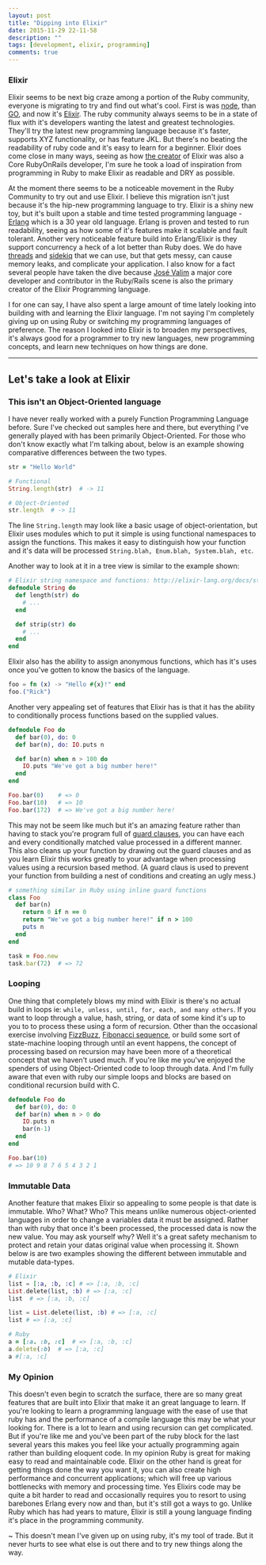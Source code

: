 ```yaml
---
layout: post
title: "Dipping into Elixir"
date: 2015-11-29 22-11-58
description: ""
tags: [development, elixir, programming]
comments: true
---
```


### Elixir

Elixir seems to be next big craze among a portion of the Ruby community, everyone is migrating to try and find out what's cool. First is was [node](https://nodejs.org/en/), than [GO](https://golang.org/), and now it's [Elixir](http://elixir-lang.org/). The ruby community always seems to be in a state of flux with it's developers wanting the latest and greatest technologies. They'll try the latest new programming language because it's faster, supports XYZ functionality, or has feature JKL. But there's no beating the readability of ruby code and it's easy to learn for a beginner. Elixir does come close in many ways, seeing as how [the creator](http://blog.plataformatec.com.br/) of Elixir was also a Core RubyOnRails developer, I'm sure he took a load of inspiration from programming in Ruby to make Elixir as readable and DRY as possible.

At the moment there seems to be a noticeable movement in the Ruby Community to try out and use Elixir. I believe this migration isn't just because it's the hip-new programming language to try. Elixir is a shiny new toy, but it's built upon a stable and time tested programming language - [Erlang](http://www.erlang.org/) which is a 30 year old language. Erlang is proven and tested to run readability, seeing as how some of it's features make it scalable and fault tolerant. Another very noticeable feature build into Erlang/Elixir is they support concurrency a heck of a lot better than Ruby does. We do have [threads](http://ruby-doc.org/core-2.2.2/Thread.html) and [sidekiq](http://sidekiq.org/) that we can use, but that gets messy, can cause memory leaks, and complicate your application. I also know for a fact several people have taken the dive because [José Valim](http://blog.plataformatec.com.br/) a major core developer and contributor in the Ruby/Rails scene is also the primary creator of the Elixir Programming language.

I for one can say, I have also spent a large amount of time lately looking into building with and learning the Elixir language. I'm not saying I'm completely giving up on using Ruby or switching my programming languages of preference. The reason I looked into Elixir is to broaden my perspectives, it's always good for a programmer to try new languages, new programming concepts, and learn new techniques on how things are done.

---

## Let's take a look at Elixir

### This isn't an Object-Oriented language

I have never really worked with a purely Function Programming Language before. Sure I've checked out samples here and there, but everything I've generally played with has been primarily Object-Oriented. For those who don't know exactly what I'm talking about, below is an example showing comparative differences between the two types.

```ruby
str = "Hello World"

# Functional
String.length(str)  # -> 11

# Object-Oriented
str.length  # -> 11
```

The line `String.length` may look like a basic usage of object-orientation, but Elixir uses modules which to put it simple is using functional namespaces to assign the functions. This makes it easy to distinguish how your function and it's data will be processed `String.blah, Enum.blah, System.blah, etc`.

Another way to look at it in a tree view is similar to the example shown:

```elixir
# Elixir string namespace and functions: http://elixir-lang.org/docs/stable/elixir/String.html
defmodule String do
  def length(str) do
    # ...
  end

  def strip(str) do
    # ...
  end
end
```

Elixir also has the ability to assign anonymous functions, which has it's uses once you've gotten to know the basics of the language.

```elixir
foo = fn (x) -> "Hello #{x}!" end
foo.("Rick")
```

Another very appealing set of features that Elixir has is that it has the ability to conditionally process functions based on the supplied values.

```elixir
defmodule Foo do
  def bar(0), do: 0
  def bar(n), do: IO.puts n

  def bar(n) when n > 100 do
    IO.puts "We've got a big number here!"
  end
end

Foo.bar(0)    # => 0
Foo.bar(10)   # => 10
Foo.bar(172)  # => We've got a big number here!
```

This may not be seem like much but it's an amazing feature rather than having to stack you're program full of [guard clauses](http://refactoring.com/catalog/replaceNestedConditionalWithGuardClauses.html), you can have each and every conditionally matched value processed in a different manner. This also cleans up your function by drawing out the guard clauses and as you learn Elixir this works greatly to your advantage when processing values using a recursion based method. (A guard claus is used to prevent your function from building a nest of conditions and creating an ugly mess.)


```ruby
# something similar in Ruby using inline guard functions
class Foo
  def bar(n)
    return 0 if n == 0
    return "We've got a big number here!" if n > 100
    puts n
  end
end

task = Foo.new
task.bar(72)  # => 72
```

### Looping
One thing that completely blows my mind with Elixir is there's no actual build in loops ie: `while, unless, until, for, each, and many others`. If you want to loop through a value, hash, string, or data of some kind it's up to you to to process these using a form of recursion. Other than the occasional exercise involving [FizzBuzz](https://en.wikipedia.org/wiki/Fizz_buzz), [Fibonacci sequence](https://en.wikipedia.org/wiki/Fibonacci_number), or build some sort of state-machine looping through until an event happens, the concept of processing based on recursion may have been more of a theoretical concept that we haven't used much. If you're like me you've enjoyed the spenders of using Object-Oriented code to loop through data. And I'm fully aware that even with ruby our simple loops and blocks are based on conditional recursion build with C.

```elixir
defmodule Foo do
  def bar(0), do: 0
  def bar(n) when n > 0 do
    IO.puts n
    bar(n-1)
  end
end

Foo.bar(10)
# => 10 9 8 7 6 5 4 3 2 1
```

### Immutable Data
Another feature that makes Elixir so appealing to some people is that date is immutable. Who? What? Who? This means unlike numerous object-oriented languages in order to change a variables data it must be assigned. Rather than with ruby that once it's been processed, the processed data is now the new value. You may ask yourself why? Well it's a great safety mechanism to protect and retain your datas original value when processing it. Shown below is are two examples showing the different between immutable and mutable data-types.

```elixir
# Elixir
list = [:a, :b, :c] # => [:a, :b, :c]
List.delete(list, :b) # => [:a, :c]
list  # => [:a, :b, :c]

list = List.delete(list, :b) # => [:a, :c]
list # => [:a, :c]
```

```ruby
# Ruby
a = [:a. :b, :c]  # => [:a, :b, :c]
a.delete(:b)  # => [:a, :c]
a #[:a, :c]
```

### My Opinion

This doesn't even begin to scratch the surface, there are so many great features that are built into Elixir that make it an great language to learn. If you're looking to learn a programming language with the ease of use that ruby has and the performance of a compile language this may be what your looking for. There is a lot to learn and using recursion can get complicated. But if you're like me and you've been part of the ruby block for the last several years this makes you feel like your actually programming again rather than building eloquent code. In my opinion Ruby is great for making easy to read and maintainable code. Elixir on the other hand is great for getting things done the way you want it, you can also create high performance and concurrent applications; which will free up various bottlenecks with memory and processing time. Yes Elixirs code may be quite a bit harder to read and occasionally requires you to resort to using barebones Erlang every now and than, but it's still got a ways to go. Unlike Ruby which has had years to mature, Elixir is still a young language finding it's place in the programming community.

~ This doesn't mean I've given up on using ruby, it's my tool of trade. But it never hurts to see what else is out there and to try new things along the way.
